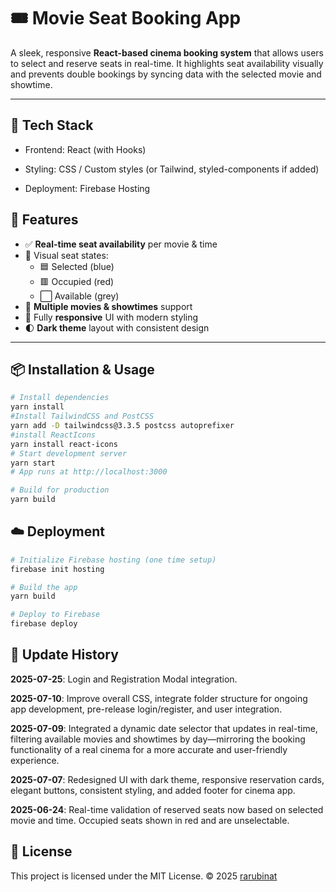 # 🎟️ Movie Seat Booking App

A sleek, responsive **React-based cinema booking system** that allows users to select and reserve seats in real-time. It highlights seat availability visually and prevents double bookings by syncing data with the selected movie and showtime.

---

## 🧪 Tech Stack
- Frontend: React (with Hooks)

- Styling: CSS / Custom styles (or Tailwind, styled-components if added)

- Deployment: Firebase Hosting

## 🚀 Features

- ✅ **Real-time seat availability** per movie & time
- 🎨 Visual seat states:
  - 🟦 Selected (blue)
  - 🟥 Occupied (red)
  - ⬜ Available (grey)
- 🎥 **Multiple movies & showtimes** support
- 📱 Fully **responsive** UI with modern styling
- 🌓 **Dark theme** layout with consistent design

---

## 📦 Installation & Usage

```bash
# Install dependencies
yarn install
#Install TailwindCSS and PostCSS
yarn add -D tailwindcss@3.3.5 postcss autoprefixer
#install ReactIcons
yarn install react-icons
# Start development server
yarn start
# App runs at http://localhost:3000

# Build for production
yarn build

```

## ☁️ Deployment
```bash
# Initialize Firebase hosting (one time setup)
firebase init hosting

# Build the app
yarn build

# Deploy to Firebase
firebase deploy
```

## 📅 Update History

**2025-07-25**: Login and Registration Modal integration.

**2025-07-10**: Improve overall CSS, integrate folder structure for ongoing app development, pre-release login/register, and user integration.


**2025-07-09**: Integrated a dynamic date selector that updates in real-time, filtering available movies and showtimes by day—mirroring the booking functionality of a real cinema for a more accurate and user-friendly experience.

**2025-07-07**: Redesigned UI with dark theme, responsive reservation cards, elegant buttons, consistent styling, and added footer for cinema app.

**2025-06-24**: Real-time validation of reserved seats now based on selected movie and time. Occupied seats shown in red and are unselectable.

## 📄 License
This project is licensed under the MIT License.
© 2025 [rarubinat](https://github.com/rarubinat)
